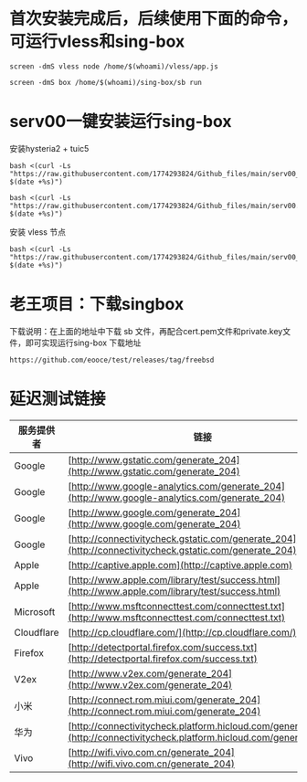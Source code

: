 # 首次安装完成后，后续使用下面的命令，可运行vless和sing-box
```
screen -dmS vless node /home/$(whoami)/vless/app.js
```
```
screen -dmS box /home/$(whoami)/sing-box/sb run
```
# serv00一键安装运行sing-box
安装hysteria2 + tuic5
```
bash <(curl -Ls "https://raw.githubusercontent.com/1774293824/Github_files/main/serv00_hy2.sh?$(date +%s)")
```
```
bash <(curl -Ls "https://raw.githubusercontent.com/1774293824/Github_files/main/serv00.sh?$(date +%s)")
```
安装 vless 节点
```
bash <(curl -Ls "https://raw.githubusercontent.com/1774293824/Github_files/main/serv00_vless.sh?$(date +%s)")
```
# 老王项目：下载singbox
下载说明：在上面的地址中下载 sb 文件，再配合cert.pem文件和private.key文件，即可实现运行sing-box
下载地址
```
https://github.com/eooce/test/releases/tag/freebsd
```

# 延迟测试链接

| 服务提供者 | 链接 |
|------------|------|
| Google     | [http://www.gstatic.com/generate_204](http://www.gstatic.com/generate_204) |
| Google     | [http://www.google-analytics.com/generate_204](http://www.google-analytics.com/generate_204) |
| Google     | [http://www.google.com/generate_204](http://www.google.com/generate_204) |
| Google     | [http://connectivitycheck.gstatic.com/generate_204](http://connectivitycheck.gstatic.com/generate_204) |
| Apple      | [http://captive.apple.com](http://captive.apple.com) |
| Apple      | [http://www.apple.com/library/test/success.html](http://www.apple.com/library/test/success.html) |
| Microsoft  | [http://www.msftconnecttest.com/connecttest.txt](http://www.msftconnecttest.com/connecttest.txt) |
| Cloudflare | [http://cp.cloudflare.com/](http://cp.cloudflare.com/) |
| Firefox    | [http://detectportal.firefox.com/success.txt](http://detectportal.firefox.com/success.txt) |
| V2ex       | [http://www.v2ex.com/generate_204](http://www.v2ex.com/generate_204) |
| 小米       | [http://connect.rom.miui.com/generate_204](http://connect.rom.miui.com/generate_204) |
| 华为       | [http://connectivitycheck.platform.hicloud.com/generate_204](http://connectivitycheck.platform.hicloud.com/generate_204) |
| Vivo       | [http://wifi.vivo.com.cn/generate_204](http://wifi.vivo.com.cn/generate_204) |
